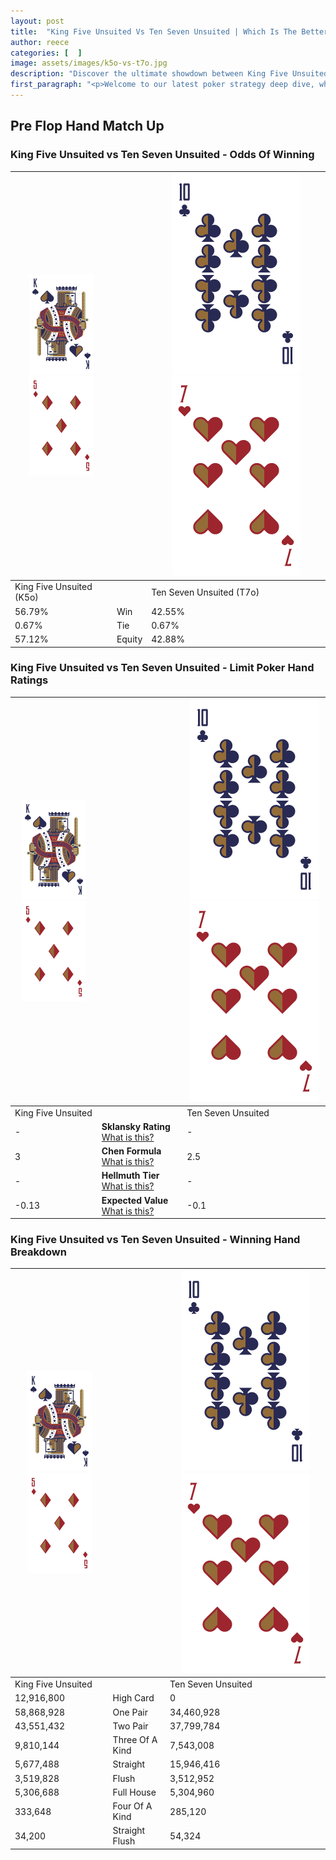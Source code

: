 ```yaml
---
layout: post
title:  "King Five Unsuited Vs Ten Seven Unsuited | Which Is The Better Hand In Poker? A Complete Guide"
author: reece
categories: [  ]
image: assets/images/k5o-vs-t7o.jpg
description: "Discover the ultimate showdown between King Five Unsuited and Ten Seven Unsuited in poker! Uncover the odds, strategies, and scenarios where one hand triumphs over the other. Get ready to up your poker game with this thrilling analysis."
first_paragraph: "<p>Welcome to our latest poker strategy deep dive, where we're pitting two distinct hands against each other in a high-stakes showdown: King Five Unsuited vs Ten Seven Unsuited.</p><p>In the dynamic world of poker, every decision counts, and knowing which hand holds the upper hand is key to your success at the table.</p><p>In this article, we'll dissect these two hands, explore the scenarios where one dominates the other, and equip you with the knowledge to make strategic choices that can tip the odds in your favor.</p><p>Get ready to unravel the intriguing dynamics of these poker hands and elevate your game to new heights.</p>"
---
```




[comment]: # (sp0)

## Pre Flop Hand Match Up

<div class="table hand-ratings" markdown="1"> 



### King Five Unsuited vs Ten Seven Unsuited - Odds Of Winning


    
| ![image info](assets/images/hand1/K.png) ![image info](assets/images/hand1/5o.png) |  | ![image info](assets/images/hand2/T.png) ![image info](assets/images/hand2/7o.png) |
| -------- | -------- | -------- |
| King Five Unsuited (K5o) |  | Ten Seven Unsuited (T7o) |
| 56.79% | Win | 42.55% |
| 0.67% | Tie | 0.67% |
| 57.12% | Equity | 42.88% |




[comment]: # (sp1)



### King Five Unsuited vs Ten Seven Unsuited - Limit Poker Hand Ratings


    
| ![image info](assets/images/hand1/K.png) ![image info](assets/images/hand1/5o.png) |  | ![image info](assets/images/hand2/T.png) ![image info](assets/images/hand2/7o.png) |
| -------- | -------- | -------- |
| King Five Unsuited |  | Ten Seven Unsuited |
| - | **Sklansky Rating** [What is this?](/sklansky-rating-explained) | - |
| 3 | **Chen Formula** [What is this?](/chen-formula-explained) | 2.5 |
| - | **Hellmuth Tier** [What is this?](/Hellmuth-tier-explained) | - |
| -0.13 | **Expected Value** [What is this?](/expected-value-explained) | -0.1 |




[comment]: # (sp2)



### King Five Unsuited vs Ten Seven Unsuited - Winning Hand Breakdown


    
| ![image info](assets/images/hand1/K.png) ![image info](assets/images/hand1/5o.png) |  | ![image info](assets/images/hand2/T.png) ![image info](assets/images/hand2/7o.png) |
| -------- | -------- | -------- |
| King Five Unsuited |  | Ten Seven Unsuited |
| 12,916,800 | High Card | 0 |
| 58,868,928 | One Pair | 34,460,928 |
| 43,551,432 | Two Pair | 37,799,784 |
| 9,810,144 | Three Of A Kind | 7,543,008 |
| 5,677,488 | Straight | 15,946,416 |
| 3,519,828 | Flush | 3,512,952 |
| 5,306,688 | Full House | 5,304,960 |
| 333,648 | Four Of A Kind | 285,120 |
| 34,200 | Straight Flush | 54,324 |




[comment]: # (sp3)



</div>

[comment]: # (sp4)



[comment]: # (sp5)

